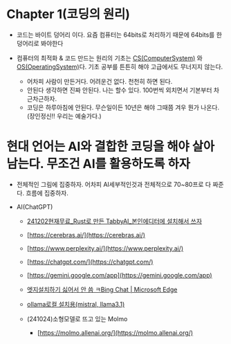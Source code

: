 # Chapter 1(코딩의 원리)

- 코드는 바이트 덩어리 이다.  요즘 컴퓨터는 64bits로 처리하기 때문에 64bits를 한덩어리로 봐야한다

- 컴퓨터의 최적화 & 코드 만드는 원리의 기초는 [CS(ComputerSystem)](../Advanced/CS_ComputerSystem/CS_index.md) 와 [OS(OperatingSystem)](../RustOS/RustOS_intro.md)다.  기초 공부를 튼튼히 해야 고급에서도 무너지지 않는다.
  - 어차피 사람이 만든거다.  어려운건 없다.  천천히 하면 된다.  
  - 안된다 생각하면 진짜 안된다.  나는 할수 있다.  100번씩 외치면서 기본부터 차근차근하자.
  - 코딩은 하루아침에 안된다.  무슨일이든 10년은 해야 그때쯤 겨우 뭔가 나온다.(장인정신!! 우리는 예술가다.)

# 현대 언어는 AI와 결합한 코딩을 해야 살아 남는다.  무조건 AI를 활용하도록 하자

- 전체적인 그림에 집중하자.  어차피 AI세부적인것과 전체적으로 70~80프로 다 짜준다.  흐름에 집중하자.

- AI(ChatGPT)
  - [241202현재무료_Rust로 만든 TabbyAI_본인에디터에 설치해서 쓰자](https://www.tabbyml.com/)
  - [https://cerebras.ai/](https://cerebras.ai/)
  - [https://www.perplexity.ai/](https://www.perplexity.ai/)
  - [https://chatgpt.com/](https://chatgpt.com/)
  - [https://gemini.google.com/app](https://gemini.google.com/app)
  - [엣지설치하기 싫어서 안 씀 ㅋBing Chat | Microsoft Edge](https://www.microsoft.com/en-us/edge/features/bing-chat?msockid=3e39eba6248d6e942a1afea3258d6f9a&form=MA13FJ)
  - [ollama로컬 설치용(mistral, llama3.1)](#ollama로컬-설치용mistral-llama31)

  - (241024)소형모델로 뜨고 있는 Molmo
    - [https://molmo.allenai.org/](https://molmo.allenai.org/)

